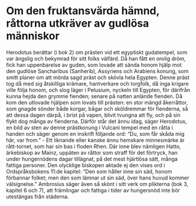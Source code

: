 # Om den fruktansvärda hämnd, råttorna utkräver av gudlösa människor

Herodotus berättar (i bok 2) om prästen vid ett egyptiskt gudatempel, som var ängslig och bekymrad för sitt folks välfärd. Då han fått en orolig dröm, fick han uppenbarelse av guden, som lovade att sända honom hjälp mot den gudlöse Sancharibus (Sanherib), Assyriens och Arabiens konung, som smitt planer om att mörda sagd präst och skövla hela Egypten. Denne präst tog då med sig åtskilliga krämare, hantverkare och torgfolk, då inga krigare ville följa honom, och slog läger i Pelusium, nyckeln till Egypten, för därifrån kunna hejda den grymme fienden; senare på natten anlände fienden. Då kom den utlovade hjälpen som lovats till prästen: en stor mängd åkerråttor, som gnagde sönder både korgar, bågar och sköldremmar för fienderna, så att dessa dagen därpå, i brist på vapen, blivit tvungna att fly, och på sin flykt dog många av fienderna. Därför står det ännu idag, säger Herodotus, en bild av sten av denne prästkonung i Vulcani tempel med en råtta i handen och säger genom en inskrift följande ord: “Du, som får skåda mig här, var from.” - Ett liknande eller kanske ännu hemskare minnesmärke är rått-tornet, som har sin bas i floden Rhen. Där inne blev nämligen Hatto, ärkebiskop av Mainz, uppäten av råttor som straff för det förtryck, han under hungernödens dagar tillägnat, på det mest hjärtlösa sätt, många fattiga personer. Den olycklige biskopen aktade ej den vises ord i Ordspråksbokens 11:de kapitel: “Den som håller inne sin säd, honom förbannar folket; men den som lämnar ut sin säd, över hans huvud kommer välsignelse.” Ambrosius säger även så skönt i sitt verk om plikterna (bok 3, kapitel 6 och 7), att främlingar och fattiga i tider av hungersnöd inte bör utestängas från städerna.